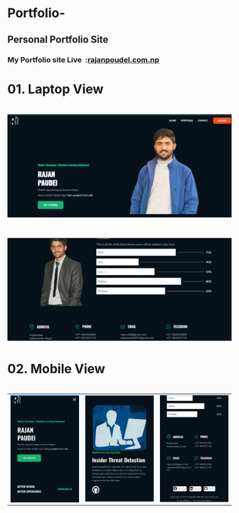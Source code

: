
# Portfolio-
Personal Portfolio Site
------------------------

### My Portfolio site Live  :[rajanpoudel.com.np](http://rajanpoudel.com.np/?i=1 "iamrjn")

# **01\. Laptop View**

# ![LaptopView.png](https://github.com/rajan-poudel/portfolio-site/blob/main/screenshot/laptopview1.png)
#
# ![LaptopView.png](https://github.com/rajan-poudel/portfolio-site/blob/main/screenshot/laptopview2.png)

# **02\. Mobile View**
#
<div style="text-align: center">
    <table>
        <tr>
            <td style="text-align: center">
                    <img src="https://github.com/rajan-poudel/portfolio-site/blob/main/screenshot/mobileview1.jpg" width="200"/>
            </td>            
            <td style="text-align: center">              
                     <img src="https://github.com/rajan-poudel/portfolio-site/blob/main/screenshot/mobileview2.jpg" width="200"/>
            </td>
            <td style="text-align: center">
                    <img src="https://github.com/rajan-poudel/portfolio-site/blob/main/screenshot/mobileview3.jpg" width="200"/>
            </td>           
      </tr>
  </table>







